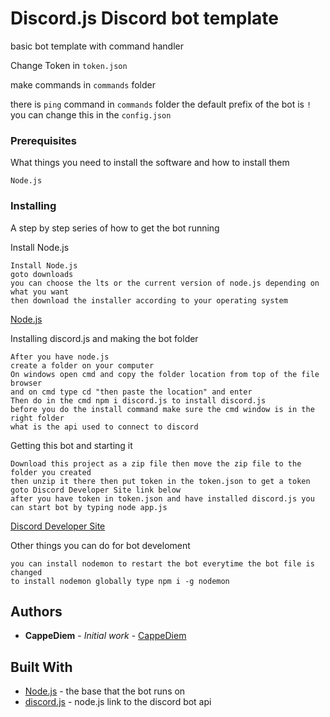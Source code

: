 # Discord.js Discord bot template
basic bot template with command handler

Change Token in ``token.json``

make commands in ``commands`` folder

there is ``ping`` command in ``commands`` folder
the default prefix of the bot is ``!`` you can change this in the ``config.json``
### Prerequisites

What things you need to install the software and how to install them

```
Node.js
```
### Installing

A step by step series of how to get the bot running

Install Node.js

```
Install Node.js
goto downloads
you can choose the lts or the current version of node.js depending on what you want
then download the installer according to your operating system
```
[Node.js](https://nodejs.org/en/)

Installing discord.js and making the bot folder

```
After you have node.js
create a folder on your computer
On windows open cmd and copy the folder location from top of the file browser
and on cmd type cd "then paste the location" and enter
Then do in the cmd npm i discord.js to install discord.js
before you do the install command make sure the cmd window is in the right folder
what is the api used to connect to discord
```

Getting this bot and starting it
```
Download this project as a zip file then move the zip file to the folder you created
then unzip it there then put token in the token.json to get a token goto Discord Developer Site link below
after you have token in token.json and have installed discord.js you can start bot by typing node app.js
```
[Discord Developer Site](https://discordapp.com/developers/applications/)

Other things you can do for bot develoment
```
you can install nodemon to restart the bot everytime the bot file is changed
to install nodemon globally type npm i -g nodemon
```

## Authors

* **CappeDiem** - *Initial work* - [CappeDiem](https://github.com/CappeDiem)

## Built With

* [Node.js](https://nodejs.org/en/) - the base that the bot runs on
* [discord.js](https://discord.js.org/#/) - node.js link to the discord bot api
